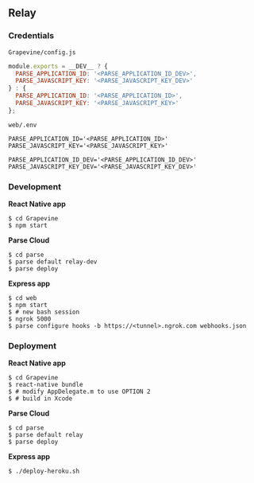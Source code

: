 Relay
-----

### Credentials

`Grapevine/config.js`

```javascript
module.exports = __DEV__ ? {
  PARSE_APPLICATION_ID: '<PARSE_APPLICATION_ID_DEV>',
  PARSE_JAVASCRIPT_KEY: '<PARSE_JAVASCRIPT_KEY_DEV>'
} : {
  PARSE_APPLICATION_ID: '<PARSE_APPLICATION_ID>',
  PARSE_JAVASCRIPT_KEY: '<PARSE_JAVASCRIPT_KEY>'
};
```

`web/.env`

```
PARSE_APPLICATION_ID='<PARSE_APPLICATION_ID>'
PARSE_JAVASCRIPT_KEY='<PARSE_JAVASCRIPT_KEY>'

PARSE_APPLICATION_ID_DEV='<PARSE_APPLICATION_ID_DEV>'
PARSE_JAVASCRIPT_KEY_DEV='<PARSE_JAVASCRIPT_KEY_DEV>'
```

### Development

**React Native app**

    $ cd Grapevine
    $ npm start

**Parse Cloud**

    $ cd parse
    $ parse default relay-dev
    $ parse deploy

**Express app**

    $ cd web
    $ npm start
    $ # new bash session
    $ ngrok 5000
    $ parse configure hooks -b https://<tunnel>.ngrok.com webhooks.json

### Deployment

**React Native app**

    $ cd Grapevine
    $ react-native bundle
    $ # modify AppDelegate.m to use OPTION 2
    $ # build in Xcode

**Parse Cloud**

    $ cd parse
    $ parse default relay
    $ parse deploy

**Express app**

    $ ./deploy-heroku.sh

